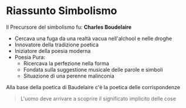 # Riassunto Simbolismo

Il Precursore del simbolismo fu: **Charles Boudelaire**
- Cercava una fuga da una realtà vacua nell'alchool e nelle droghe
- Innovatore della tradizione poetica
- Iniziatore della poesia moderna
- Poesia Pura:
	- Ricercava la perfezione nella forma
	- Fondata sulla suggestione musicale delle parole e simboli
	- Situazione di una perenne malinconia

Alla base della poetica di Baudelaire c'è la poetica delle corrispondenze 
> L'uomo deve arrivare a scoprire il significato implicito delle cose


<!--stackedit_data:
eyJoaXN0b3J5IjpbMTcwMTAzOTUxNywxOTQ1OTYzODQxXX0=
-->